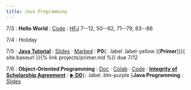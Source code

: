 ```yaml
---
title: Java Programming
---
```


7/3
: **Hello World**
  : [Code](https://gist.github.com/kevinlin1/84ab2025f9508b0888fc4ad611a30b3c)
: [HFJ](https://www.rcsdk12.org/cms/lib/NY01001156/Centricity/Domain/4951/Head_First_Java_Second_Edition.pdf) 7--12, 50--62, 71--79, 83--86

7/4
: Holiday

7/5
: [**Java Tutorial**](https://cse12x.github.io/java-tutorial/)
  : [Slides](https://drive.google.com/file/d/1Zk7BsmyKp63h8yno3B_jOZm2uOZ8Jkll/view?usp=drive_link) &middot;
    [Marked](https://drive.google.com/file/d/1lno4sLWeX5iY6MwcfZWbUUCJlUNHKeGF/view?usp=drive_link)
: **P0**{: .label .label-yellow }[**Primer**]({{ site.baseurl }}{% link projects/primer.md %}) due 7/12

7/6
: **Object-Oriented Programming**
  : [Doc](https://docs.google.com/document/d/1yOXP0dJjdzCJFmHtAdWJ-eSVj-9zGNurH8xoW1afXGY/edit?usp=sharing) &middot;
    [Colab](https://colab.research.google.com/drive/1_-UR_advg-9J4o1WwWBvawPfFv0ZEdpm?usp=sharing) &middot;
    [Code](https://gist.github.com/kevinlin1/2995a18e43d288c11b43cfd26a47fc0c)
: [**Integrity of Scholarship Agreement**](https://docs.google.com/forms/d/e/1FAIpQLSdsXF3h_G5HLwUKge20nzLCH4ovmzvax7qDOYb2GXAUi2_Kog/viewform?usp=sf_link)
: [**<small>▶</small> D0**](https://ucsd.zoom.us/rec/share/ZkL8Q6SRZOE6c5eZrnstrObGTDD2zlvXNn8I95Q6hOU_wPYybexkJWQyrPuvKaQd.ZBwE3s_qsCb8zeqN){: .label .btn-purple }**Java Programming**
  : [Slides](https://docs.google.com/presentation/d/1Ezj_ZEM9SoCoPG83zonKhcPNaWauP-Yvl07qxgkZL6U/edit?usp=drive_link)
